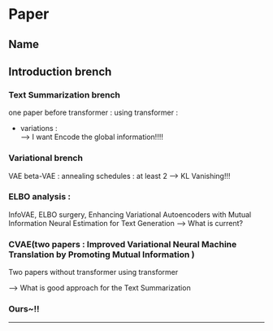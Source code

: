 # Paper

## Name


## Introduction brench

### Text Summarization brench

one paper before transformer : 
using transformer :
 + variations  :  
--> I want Encode the global information!!!!
### Variational brench

VAE
beta-VAE : 
annealing schedules  : at least 2 
--> KL Vanishing!!!
### ELBO analysis : 
InfoVAE, ELBO surgery, Enhancing Variational Autoencoders with Mutual Information Neural Estimation for Text Generation
--> What is current?

### CVAE(two papers : Improved Variational Neural Machine Translation by Promoting Mutual Information )
Two papers without transformer 
using transformer 

--> What is good approach for the Text Summarization

### Ours~!!

---
